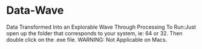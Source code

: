 # Data-Wave
Data Transformed Into an Explorable Wave Through Processing
To Run:Just open up the folder that corresponds to your system, ie: 64 or 32. Then double click on the .exe file. 
WARNING: Not Applicable on Macs.
